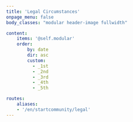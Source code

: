 ```yaml
---
title: 'Legal Circumstances'
onpage_menu: false
body_classes: "modular header-image fullwidth"

content:
    items: '@self.modular'
    order:
        by: date
        dir: asc
        custom:
          - _1st
          - _2nd
          - _3rd
          - _4th
          - _5th

routes:
    aliases:
    - '/en/startcommunity/legal'
---
```

